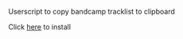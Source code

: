 Userscript to copy bandcamp tracklist to clipboard

Click [here](https://github.com/SavageCore/bandcamp-copy-tracklist/raw/master/src/bandcamp-copy-tracklist.user.js) to install
